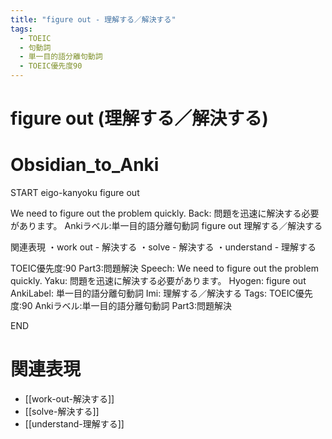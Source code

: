 ```yaml
---
title: "figure out - 理解する／解決する"
tags:
  - TOEIC
  - 句動詞
  - 単一目的語分離句動詞
  - TOEIC優先度90
---
```


# figure out (理解する／解決する)

# Obsidian_to_Anki
START
eigo-kanyoku
figure out

We need to figure out the problem quickly.
Back: 
問題を迅速に解決する必要があります。
Ankiラベル:単一目的語分離句動詞
figure out
理解する／解決する

関連表現
・work out - 解決する
・solve - 解決する
・understand - 理解する

TOEIC優先度:90
Part3:問題解決
Speech: We need to figure out the problem quickly.
Yaku: 問題を迅速に解決する必要があります。
Hyogen: figure out
AnkiLabel: 単一目的語分離句動詞
Imi: 理解する／解決する
Tags: TOEIC優先度:90 Ankiラベル:単一目的語分離句動詞 Part3:問題解決
<!--ID: 1752099912605-->
END

# 関連表現
- [[work-out-解決する]]
- [[solve-解決する]]
- [[understand-理解する]] 